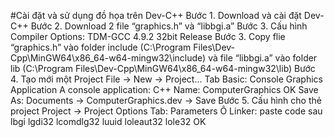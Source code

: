 #Cài đặt và sử dụng đồ họa trên Dev-C++
Bước 1. Download và cài đặt Dev-C++
Bước 2. Download 2 file “graphics.h” và “libbgi.a”
Bước 3. Cấu hình Compiler Options: TDM-GCC 4.9.2 32bit Release
Bước 3. Copy flie “graphics.h” vào folder include (C:\Program Files\Dev-Cpp\MinGW64\x86_64-w64-mingw32\include)
        và file “libbgi.a” vào folder lib (C:\Program Files\Dev-Cpp\MinGW64\x86_64-w64-mingw32\lib)
Bước 4. Tạo mới một Project
        File -> New -> Project...
        Tab Basic: 
            Console Graphics Application
            A console application: C++
            Name: ComputerGraphics
            OK
        Save As: Documents -> ComputerGraphics.dev -> Save
Bước 5. Cấu hình cho thẻ project
        Project -> Project Options
        Tab: Parameters
             Ô Linker: paste code sau
                lbgi
                lgdi32
                lcomdlg32
                luuid
                loleaut32
                lole32
              OK
